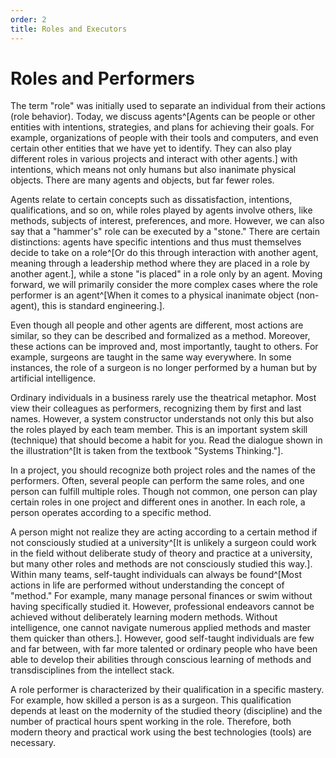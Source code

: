 ```yaml
---
order: 2
title: Roles and Executors
---
```


# Roles and Performers

The term "role" was initially used to separate an individual from their actions (role behavior). Today, we discuss agents^[Agents can be people or other entities with intentions, strategies, and plans for achieving their goals. For example, organizations of people with their tools and computers, and even certain other entities that we have yet to identify. They can also play different roles in various projects and interact with other agents.] with intentions, which means not only humans but also inanimate physical objects. There are many agents and objects, but far fewer roles.

Agents relate to certain concepts such as dissatisfaction, intentions, qualifications, and so on, while roles played by agents involve others, like methods, subjects of interest, preferences, and more. However, we can also say that a "hammer's" role can be executed by a "stone." There are certain distinctions: agents have specific intentions and thus must themselves decide to take on a role^[Or do this through interaction with another agent, meaning through a leadership method where they are placed in a role by another agent.], while a stone "is placed" in a role only by an agent. Moving forward, we will primarily consider the more complex cases where the role performer is an agent^[When it comes to a physical inanimate object (non-agent), this is standard engineering.].

Even though all people and other agents are different, most actions are similar, so they can be described and formalized as a method. Moreover, these actions can be improved and, most importantly, taught to others. For example, surgeons are taught in the same way everywhere. In some instances, the role of a surgeon is no longer performed by a human but by artificial intelligence.

Ordinary individuals in a business rarely use the theatrical metaphor. Most view their colleagues as performers, recognizing them by first and last names. However, a system constructor understands not only this but also the roles played by each team member. This is an important system skill (technique) that should become a habit for you. Read the dialogue shown in the illustration^[It is taken from the textbook "Systems Thinking."]. 

In a project, you should recognize both project roles and the names of the performers. Often, several people can perform the same roles, and one person can fulfill multiple roles. Though not common, one person can play certain roles in one project and different ones in another. In each role, a person operates according to a specific method.

A person might not realize they are acting according to a certain method if not consciously studied at a university^[It is unlikely a surgeon could work in the field without deliberate study of theory and practice at a university, but many other roles and methods are not consciously studied this way.]. Within many teams, self-taught individuals can always be found^[Most actions in life are performed without understanding the concept of "method." For example, many manage personal finances or swim without having specifically studied it. However, professional endeavors cannot be achieved without deliberately learning modern methods. Without intelligence, one cannot navigate numerous applied methods and master them quicker than others.]. However, good self-taught individuals are few and far between, with far more talented or ordinary people who have been able to develop their abilities through conscious learning of methods and transdisciplines from the intellect stack.

A role performer is characterized by their qualification in a specific mastery. For example, how skilled a person is as a surgeon. This qualification depends at least on the modernity of the studied theory (discipline) and the number of practical hours spent working in the role. Therefore, both modern theory and practical work using the best technologies (tools) are necessary.